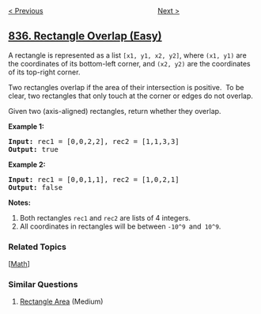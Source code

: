 <!--|This file generated by command(leetcode description); DO NOT EDIT.    |-->
<!--+----------------------------------------------------------------------+-->
<!--|@author    openset <openset.wang@gmail.com>                           |-->
<!--|@link      https://github.com/openset                                 |-->
<!--|@home      https://github.com/openset/leetcode                        |-->
<!--+----------------------------------------------------------------------+-->

[< Previous](../image-overlap "Image Overlap")
　　　　　　　　　　　　　　　　
[Next >](../new-21-game "New 21 Game")

## [836. Rectangle Overlap (Easy)](https://leetcode.com/problems/rectangle-overlap "矩形重叠")

<p>A rectangle is&nbsp;represented as a&nbsp;list <code>[x1, y1, x2, y2]</code>, where&nbsp;<code>(x1, y1)</code>&nbsp;are the coordinates of its bottom-left corner, and <code>(x2,&nbsp;y2)</code>&nbsp;are the coordinates of its top-right corner.</p>

<p>Two rectangles overlap if the area of their intersection is positive.&nbsp; To be clear, two rectangles that only touch at the corner or edges do not overlap.</p>

<p>Given two (axis-aligned) rectangles, return whether&nbsp;they overlap.</p>

<p><strong>Example 1:</strong></p>

<pre>
<strong>Input: </strong>rec1 = [0,0,2,2], rec2 = [1,1,3,3]
<strong>Output: </strong>true
</pre>

<p><strong>Example 2:</strong></p>

<pre>
<strong>Input: </strong>rec1 = [0,0,1,1], rec2 = [1,0,2,1]
<strong>Output: </strong>false
</pre>

<p><strong>Notes:</strong></p>

<ol>
	<li>Both rectangles <code>rec1</code> and <code>rec2</code> are lists of 4 integers.</li>
	<li>All coordinates in rectangles will be between&nbsp;<code>-10^9 </code>and<code> 10^9</code>.</li>
</ol>

### Related Topics
  [[Math](../../tag/math/README.md)]

### Similar Questions
  1. [Rectangle Area](../rectangle-area) (Medium)
